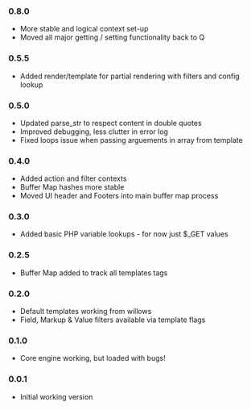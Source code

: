 ### 0.8.0 ###

* More stable and logical context set-up
* Moved all major getting / setting functionality back to Q

### 0.5.5 ###

* Added render/template for partial rendering with filters and config lookup

### 0.5.0 ###

* Updated parse_str to respect content in double quotes
* Improved debugging, less clutter in error log
* Fixed loops issue when passing arguements in array from template

### 0.4.0 ###

* Added action and filter contexts
* Buffer Map hashes more stable
* Moved UI header and Footers into main buffer map process

### 0.3.0 ###

* Added basic PHP variable lookups - for now just $_GET values

### 0.2.5 ###

* Buffer Map added to track all templates tags

### 0.2.0 ###

* Default templates working from willows
* Field, Markup & Value filters available via template flags

### 0.1.0 ###

* Core engine working, but loaded with bugs!

### 0.0.1 ###

* Initial working version
